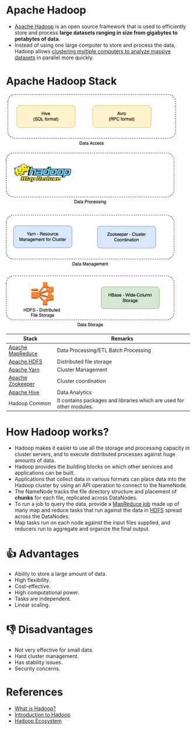 # Apache Hadoop
- [Apache Hadoop](https://hadoop.apache.org/) is an open source framework that is used to efficiently store and process **large datasets ranging in size from gigabytes to petabytes of data**. 
- Instead of using one large computer to store and process the data, Hadoop allows [clustering multiple computers to analyze massive datasets](../../4_Scalability/ServersCluster.md) in parallel more quickly.

# Apache Hadoop Stack

![](HadoopStack.drawio.png)

| Stack                                                                       | Remarks                                                              |
|-----------------------------------------------------------------------------|----------------------------------------------------------------------|
| [Apache MapReduce](../DataProcessing/ApacheMapReduce/Readme.md)             | Data Processing/ETL Batch Processing                                 |
| [Apache HDFS](../../11_FileStorages/ApacheHDFS.md)               | Distributed file storage                                             |
| [Apache Yarn](../../9_Container&Orchestration/ApacheYarn.md)        | Cluster Management                                                   |
| [Apache Zookeeper](../../10_ClusterCoordination/ApacheZookeeper.md) | Cluster coordination                                                 |
| [Apache Hive](../DataConsumption/ApacheHive.md)                             | Data Analytics                                                       |
| Hadoop Common                                                               | It contains packages and libraries which are used for other modules. |

# How Hadoop works?
- Hadoop makes it easier to use all the storage and processing capacity in cluster servers, and to execute distributed processes against huge amounts of data. 
- Hadoop provides the building blocks on which other services and applications can be built.
- Applications that collect data in various formats can place data into the Hadoop cluster by using an API operation to connect to the NameNode. 
- The NameNode tracks the file directory structure and placement of **chunks** for each file, replicated across DataNodes. 
- To run a job to query the data, provide a [MapReduce job](../DataProcessing/ApacheMapReduce/Readme.md) made up of many map and reduce tasks that run against the data in [HDFS](../../11_FileStorages/ApacheHDFS.md) spread across the DataNodes.
- Map tasks run on each node against the input files supplied, and reducers run to aggregate and organize the final output.

# :thumbsup: Advantages
- Ability to store a large amount of data. 
- High flexibility.
- Cost-effective.
- High computational power.
- Tasks are independent.
- Linear scaling.

# :thumbsdown: Disadvantages
- Not very effective for small data.
- Hard cluster management.
- Has stability issues.
- Security concerns.

# References
- [What is Hadoop?](https://aws.amazon.com/emr/details/hadoop/what-is-hadoop/)
- [Introduction to Hadoop](https://www.geeksforgeeks.org/hadoop-an-introduction/)
- [Hadoop Ecosystem](https://www.geeksforgeeks.org/hadoop-ecosystem/)
